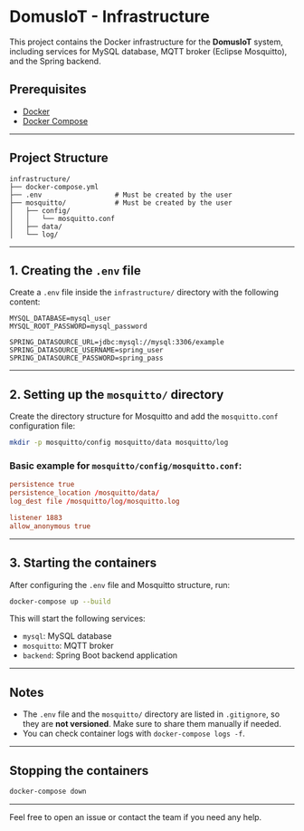 # DomusIoT - Infrastructure

This project contains the Docker infrastructure for the **DomusIoT** system, including services for MySQL database, MQTT broker (Eclipse Mosquitto), and the Spring backend.

## Prerequisites

- [Docker](https://docs.docker.com/get-docker/)
- [Docker Compose](https://docs.docker.com/compose/install/)

---

## Project Structure

```
infrastructure/
├── docker-compose.yml
├── .env                  # Must be created by the user
├── mosquitto/            # Must be created by the user
│   ├── config/
│   │   └── mosquitto.conf
│   ├── data/
│   └── log/
```

---

## 1. Creating the `.env` file

Create a `.env` file inside the `infrastructure/` directory with the following content:

```env
MYSQL_DATABASE=mysql_user
MYSQL_ROOT_PASSWORD=mysql_password

SPRING_DATASOURCE_URL=jdbc:mysql://mysql:3306/example
SPRING_DATASOURCE_USERNAME=spring_user
SPRING_DATASOURCE_PASSWORD=spring_pass
```

---

## 2. Setting up the `mosquitto/` directory

Create the directory structure for Mosquitto and add the `mosquitto.conf` configuration file:

```bash
mkdir -p mosquitto/config mosquitto/data mosquitto/log
```

### Basic example for `mosquitto/config/mosquitto.conf`:

```conf
persistence true
persistence_location /mosquitto/data/
log_dest file /mosquitto/log/mosquitto.log

listener 1883
allow_anonymous true
```

---

## 3. Starting the containers

After configuring the `.env` file and Mosquitto structure, run:

```bash
docker-compose up --build
```

This will start the following services:

- `mysql`: MySQL database
- `mosquitto`: MQTT broker
- `backend`: Spring Boot backend application

---

## Notes

- The `.env` file and the `mosquitto/` directory are listed in `.gitignore`, so they are **not versioned**. Make sure to share them manually if needed.
- You can check container logs with `docker-compose logs -f`.

---

## Stopping the containers

```bash
docker-compose down
```

---

Feel free to open an issue or contact the team if you need any help.
